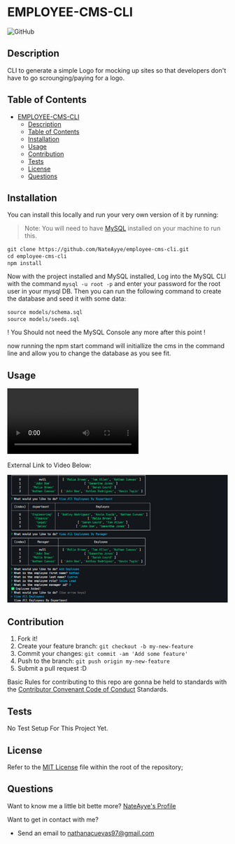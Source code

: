 # EMPLOYEE-CMS-CLI

![GitHub](https://img.shields.io/github/license/NateAyye/employee-cms-cli?label=License)

## Description

CLI to generate a simple Logo for mocking up sites so that developers don't have to go scrounging/paying for a logo.

## Table of Contents

- [EMPLOYEE-CMS-CLI](#employee-cms-cli)
  - [Description](#description)
  - [Table of Contents](#table-of-contents)
  - [Installation](#installation)
  - [Usage](#usage)
  - [Contribution](#contribution)
  - [Tests](#tests)
  - [License](#license)
  - [Questions](#questions)

## Installation

You can install this locally and run your very own version of it by running:

> Note: You will need to have [MySQL](https://dev.mysql.com/doc/mysql-shell/8.0/en/mysql-shell-install.html) installed on your machine to run this.

```
git clone https://github.com/NateAyye/employee-cms-cli.git
cd employee-cms-cli
npm install
```

Now with the project installed and MySQL installed, Log into the MySQL CLI with the command `mysql -u root -p` and enter your password for the root user in your mysql DB. Then you can run the following command to create the database and seed it with some data:

```shell
source models/schema.sql
source models/seeds.sql
```

! You Should not need the MySQL Console any more after this point !

now running the npm start command will initiallize the cms in the command line and allow you to change the database as you see fit.

## Usage

<video src="assets/example.mp4" controls title="Title"></video>

External Link to Video Below:

[![Alt text](assets/screenshot.png)](https://drive.google.com/file/d/1voQsuJr4TMv2gzhiS2QDXGUprZ0cjDgR/view?usp=sharing)

## Contribution

1. Fork it!
2. Create your feature branch: `git checkout -b my-new-feature`
3. Commit your changes: `git commit -am 'Add some feature'`
4. Push to the branch: `git push origin my-new-feature`
5. Submit a pull request :D

Basic Rules for contributing to this repo are gonna be held to standards with the [Contributor Convenant Code of Conduct](https://www.contributor-covenant.org/version/2/1/code_of_conduct/) Standards.

## Tests

No Test Setup For This Project Yet.

## License

Refer to the [MIT License](https://github.com/NateAyye/employee-cms-cli/blob/main/LICENSE) file within the root of the repository;

## Questions

Want to know me a little bit bette more? [NateAyye's Profile](https://github.com/NateAyye)

Want to get in contact with me?

- Send an email to <a href='mailto:nathanacuevas97@gmail.com'>nathanacuevas97@gmail.com</a>

